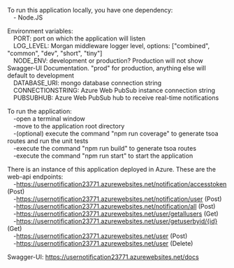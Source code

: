 To run this application locally, you have one dependency:<br />
&emsp;- Node.JS

Environment variables:<br />
&emsp;PORT: port on which the application will listen<br />
&emsp;LOG_LEVEL: Morgan middleware logger level, options: ["combined", "common", "dev", "short", "tiny"]<br />
&emsp;NODE_ENV: development or production? Production will not show Swagger-UI Documentation. "prod" for production, anything else will default to development<br />
&emsp;DATABASE_URI: mongo database connection string<br />
&emsp;CONNECTIONSTRING: Azure Web PubSub instance connection string<br />
&emsp;PUBSUBHUB: Azure Web PubSub hub to receive real-time notifications<p></p>
	<p></p>

To run the application: <br />
&emsp;-open a terminal window <br />
&emsp;-move to the application root directory <br />
&emsp;-(optional) execute the command "npm run coverage" to generate tsoa routes and run the unit tests<br />
&emsp;-execute the command "npm run build" to generate tsoa routes <br />
&emsp;-execute the command "npm run start" to start the application <p></p>
	<p></p>

There is an instance of this application deployed in Azure. These are the web-api endpoints:<br />
&emsp;-<a href="https://usernotification23771.azurewebsites.net/notification/accesstoken">https://usernotification23771.azurewebsites.net/notification/accesstoken</a> (Post)<br />
&emsp;-<a href="https://usernotification23771.azurewebsites.net/notification/user">https://usernotification23771.azurewebsites.net/notification/user</a> (Post)<br />
&emsp;-<a href="https://usernotification23771.azurewebsites.net/notification/all">https://usernotification23771.azurewebsites.net/notification/all</a> (Post)<br />
&emsp;-<a href="https://usernotification23771.azurewebsites.net/user/getallusers">https://usernotification23771.azurewebsites.net/user/getallusers</a> (Get)<br />
&emsp;-<a href="https://usernotification23771.azurewebsites.net/user/getuserbyid/{id}">https://usernotification23771.azurewebsites.net/user/getuserbyid/{id}</a> (Get)<br />
&emsp;-<a href="https://usernotification23771.azurewebsites.net/user">https://usernotification23771.azurewebsites.net/user</a> (Post)<br />
&emsp;-<a href="https://usernotification23771.azurewebsites.net/user">https://usernotification23771.azurewebsites.net/user</a> (Delete)<p></p>
	<p></p>

Swagger-UI: 
 <a href="https://usernotification23771.azurewebsites.net/docs">https://usernotification23771.azurewebsites.net/docs</a>

